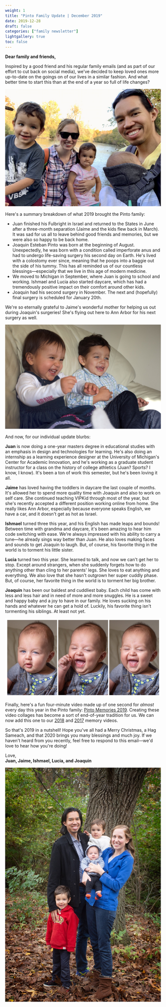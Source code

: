 ```yaml
---
weight: 1
title: "Pinto Family Update | December 2019"
date: 2019-12-28
draft: false
categories: ["family newsletter"]
lightgallery: true
toc: false
---
```


**Dear family and friends,**

Inspired by a good friend and his regular family emails (and as part of our effort to cut back on social media), we've decided to keep loved ones more up-to-date on the goings on of our lives in a similar fashion. And what better time to start this than at the end of a year so full of life changes?

![](2019-12_1.jpg "Family outing along the Huron River in Ann Arbor")

Here's a summary breakdown of what 2019 brought the Pinto family:

- Juan finished his Fulbright in Israel and returned to the States in June after a three-month separation (Jaime and the kids flew back in March). It was sad for us all to leave behind good friends and memories, but we were also so happy to be back home.
- Joaquin Esteban Pinto was born at the beginning of August. Unexpectedly, he was born with a condition called imperforate anus and had to undergo life-saving surgery his second day on Earth. He's lived with a colostomy ever since, meaning that he poops into a baggie out the side of his tummy. This has all reminded us of our countless blessings—especially that we live in this age of modern medicine.
- We moved to Michigan in September, where Juan is going to school and working. Ishmael and Lucia also started daycare, which has had a tremendously positive impact on their comfort around other kids.
- Joaquin had his second surgery in November. The next and (hopefully) final surgery is scheduled for January 20th.

We're so eternally grateful to Jaime's wonderful mother for helping us out during Joaquin's surgeries! She's flying out here to Ann Arbor for his next surgery as well.

![](2019-12_2.jpg "Lucia and Ishmael laughing together at home")

And now, for our individual update blurbs:

**Juan** is now doing a one-year masters degree in educational studies with an emphasis in design and technologies for learning. He's also doing an internship as a learning experience designer at the University of Michigan's Center for Academic Innovation, and he's working as a graduate student instructor for a class on the history of college athletics (Juan? Sports? I know, I know). It's been a ton of work this semester, but he's been loving it all.

**Jaime** has loved having the toddlers in daycare the last couple of months. It's allowed her to spend more quality time with Joaquin and also to work on self care. She continued teaching VIPKid through most of the year, but she's recently accepted a different position working online from home. She really likes Ann Arbor, especially because everyone speaks English, we have a car, and it doesn't get as hot as Israel.

**Ishmael** turned three this year, and his English has made leaps and bounds! Between time with grandma and daycare, it's been amazing to hear him code switching with ease. We're always impressed with his ability to carry a tune—he already sings way better than Juan. He also loves making faces and sounds to get Joaquin to laugh. But, of course, his favorite thing in the world is to torment his little sister.

**Lucia** turned two this year. She learned to talk, and now we can't get her to stop. Except around strangers, when she suddenly forgets how to do anything other than cling to her parents' legs. She loves to eat anything and everything. We also love that she hasn't outgrown her super cuddly phase. But, of course, her favorite thing in the world is to torment her big brother.

**Joaquin** has been our baldest and cuddliest baby. Each child has come with less and less hair and in need of more and more snuggles. He is a sweet and happy baby and a joy to have in our family. He loves sucking on his hands and whatever he can get a hold of. Luckily, his favorite thing isn't tormenting his siblings. At least not yet.

![](2019-12_3.jpg "Collage of Joaquin making faces")

Finally, here's a fun four-minute video made up of one second for *almost* every day this year in the Pinto family: [Pinto Memories 2019](/videos/Pinto-Memories-2019_720p.mp4). Creating these video collages has become a sort of end-of-year tradition for us. We can now add this one to our [2018](/videos/Pinto-Memories-2018_720p.mp4) and [2017](/videos/Pinto-Memories-2017_720p.mp4) memory videos.

So that's 2019 in a nutshell! Hope you've all had a Merry Christmas, a Hag Sameach, and that 2020 brings you many blessings and much joy. If we haven't heard from you recently, feel free to respond to this email—we'd love to hear how you're doing!

Love,</br>
**Juan, Jaime, Ishmael, Lucia, and Joaquin**

![](2019-12_4.jpg "Family picture in the woods")
